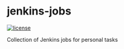 # jenkins-jobs

[![license](https://img.shields.io/github/license/suddi/jenkins-jobs.svg)](https://github.com/suddi/jenkins-jobs/blob/master/LICENSE)

Collection of Jenkins jobs for personal tasks
